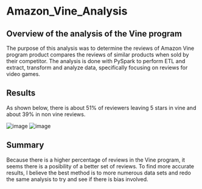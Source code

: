 # Amazon_Vine_Analysis

## Overview of the analysis of the Vine program

The purpose of this analysis was to determine the reviews of Amazon Vine program product compares the reviews of similar products when sold by their competitor. The analysis is done with PySpark to perform ETL and extract, transform and analyze data, specifically focusing on reviews for video games.

## Results

As shown below, there is about 51% of reviewers leaving 5 stars in vine and about 39% in non vine reviews. 

![image](https://user-images.githubusercontent.com/95547517/164423869-514ea23b-c648-4987-bb4b-180994fad18c.png)
![image](https://user-images.githubusercontent.com/95547517/164423978-09b28b5c-ec59-4864-83d0-d648083605fa.png)

## Summary

Because there is a higher percentage of reviews in the Vine program, it seems there is a posibility of a better set of reviews. To find more accurate results, I believe the best method is to more numerous data sets and redo the same analysis to try and see if there is bias involved. 
